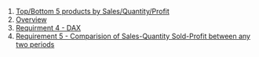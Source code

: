 1. [Top/Bottom 5 products by Sales/Quantity/Profit](https://app.powerbi.com/groups/me/reports/2bc4ce36-687b-49b4-a3ef-62a8c8793ea3/04d2fba60400b1f2214c?experience=power-bi)
2. [Overview](https://app.powerbi.com/groups/me/reports/05c84a92-070f-4f83-acbf-0f9b7c12fb2e/611f3547499f149dbdf7?experience=power-bi)
3. [Requirment 4 - DAX ](https://app.powerbi.com/groups/me/reports/6a0714e1-583e-44f1-bc84-44de2b5a021d/1054db520df5420954a0?experience=power-bi)
4. [Requirement 5 - Comparision of Sales-Quantity Sold-Profit between any two periods](https://app.powerbi.com/groups/me/reports/c8acfd98-af14-41c6-94b4-01c60be4c1e8/daa1c54b61a408e141ce?experience=power-bi)
   
